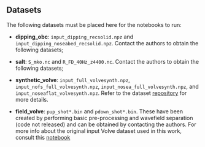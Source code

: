 ## Datasets

The following datasets must be placed here for the notebooks to run:

- **dipping_obc**: `input_dipping_recsolid.npz` and `input_dipping_noseabed_recsolid.npz`.
   Contact the authors to obtain the following datasets;

- **salt**:  `S_mko.nc` and `R_FD_40Hz_z4400.nc`. Contact the authors to obtain the following datasets;

- **synthetic_volve**: ``input_full_volvesynth.npz``, ``input_nofs_full_volvesynth.npz``, ``input_nosea_full_volvesynth.npz``, and ``input_noseaflat_volvesynth.npz``. 
  Refer to the dataset [repository](https://github.com/DIG-Kaust/VolveSynthetic) for more details.
  
- **field_volve**: ``pup_shot*.bin`` and ``pdown_shot*.bin``. These have been created by performing basic pre-processing and wavefield separation (code not released) and can
  be obtained by contacting the authors. For more info about the original input Volve dataset used in this work, consult this [notebook](https://github.com/DIG-Kaust/VolveSynthetic/blob/main/Visualization/MainData.ipynb)

